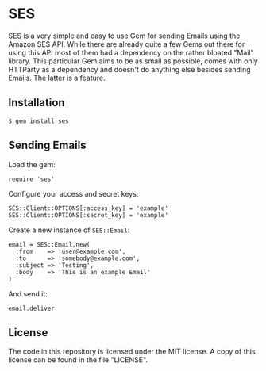 # SES

SES is a very simple and easy to use Gem for sending Emails using the Amazon SES
API. While there are already quite a few Gems out there for using this API most
of them had a dependency on the rather bloated "Mail" library. This particular
Gem aims to be as small as possible, comes with only HTTParty as a dependency
and doesn't do anything else besides sending Emails. The latter is a feature.

## Installation

    $ gem install ses

## Sending Emails

Load the gem:

    require 'ses'

Configure your access and secret keys:

    SES::Client::OPTIONS[:access_key] = 'example'
    SES::Client::OPTIONS[:secret_key] = 'example'

Create a new instance of ``SES::Email``:

    email = SES::Email.new(
      :from    => 'user@example.com',
      :to      => 'somebody@example.com',
      :subject => 'Testing',
      :body    => 'This is an example Email'
    )

And send it:

    email.deliver

## License

The code in this repository is licensed under the MIT license. A copy of this
license can be found in the file "LICENSE".
